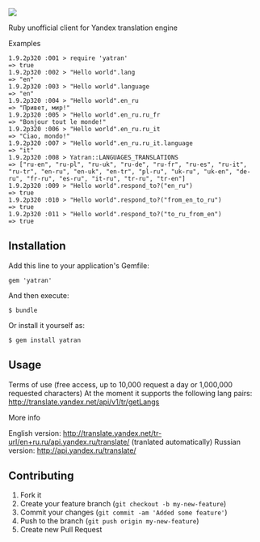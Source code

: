 
<a href="http://coderwall.com/igorf"><img src="http://api.coderwall.com/igorf/endorsecount.png" /></a>

Ruby unofficial client for Yandex translation engine


Examples


    1.9.2p320 :001 > require 'yatran'
    => true
    1.9.2p320 :002 > "Hello world".lang
    => "en"
    1.9.2p320 :003 > "Hello world".language
    => "en"
    1.9.2p320 :004 > "Hello world".en_ru
    => "Привет, мир!"
    1.9.2p320 :005 > "Hello world".en_ru.ru_fr
    => "Bonjour tout le monde!"
    1.9.2p320 :006 > "Hello world".en_ru.ru_it
    => "Ciao, mondo!"
    1.9.2p320 :007 > "Hello world".en_ru.ru_it.language
    => "it"
    1.9.2p320 :008 > Yatran::LANGUAGES_TRANSLATIONS
    => ["ru-en", "ru-pl", "ru-uk", "ru-de", "ru-fr", "ru-es", "ru-it", "ru-tr", "en-ru", "en-uk", "en-tr", "pl-ru", "uk-ru", "uk-en", "de-ru", "fr-ru", "es-ru", "it-ru", "tr-ru", "tr-en"]
    1.9.2p320 :009 > "Hello world".respond_to?("en_ru")
    => true
    1.9.2p320 :010 > "Hello world".respond_to?("from_en_to_ru")
    => true
    1.9.2p320 :011 > "Hello world".respond_to?("to_ru_from_en")
    => true




## Installation

Add this line to your application's Gemfile:

    gem 'yatran'

And then execute:

    $ bundle

Or install it yourself as:

    $ gem install yatran

## Usage

 Terms of use (free access, up to 10,000 request a day or 1,000,000 requested characters)
 At the moment it supports the following lang pairs:
 http://translate.yandex.net/api/v1/tr/getLangs

 More info

 English version: http://translate.yandex.net/tr-url/en+ru.ru/api.yandex.ru/translate/  (tranlated automatically)
 Russian version: http://api.yandex.ru/translate/


## Contributing

1. Fork it
2. Create your feature branch (`git checkout -b my-new-feature`)
3. Commit your changes (`git commit -am 'Added some feature'`)
4. Push to the branch (`git push origin my-new-feature`)
5. Create new Pull Request
